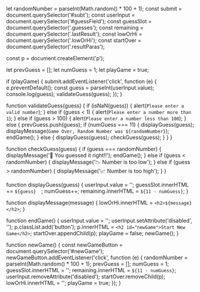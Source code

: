 let randomNumber = parseInt(Math.random() * 100 + 1); 
const submit = document.querySelector('#subt');
const userInput = document.querySelector('#guessField');
const guessSlot = document.querySelector('.guesses');
const remaining = document.querySelector('.lastResult');
const lowOrHi = document.querySelector('.lowOrHi');
const startOver = document.querySelector('.resultParas');

const p = document.createElement('p');

let prevGuess = [];
let numGuess = 1;
let playGame = true;

if (playGame) {
  submit.addEventListener('click', function (e) {
    e.preventDefault();
    const guess = parseInt(userInput.value);
    console.log(guess);
    validateGuess(guess);
  });
}

function validateGuess(guess) {
  if (isNaN(guess)) {
    alert(`Please enter a valid number`);
  } else if (guess < 1) {
    alert(`Please enter a number more than 1`);
  } else if (guess > 100) {
    alert(`Please enter a number less than 100`);
  } else {
    prevGuess.push(guess);
    if (numGuess === 11) {
      displayGuess(guess);
      displayMessage(`Game Over, Random Number was ${randomNumber}`);
      endGame();
    } else {
      displayGuess(guess);
      checkGuess(guess);
    }
  }
}

function checkGuess(guess) {
  if (guess === randomNumber) {
    displayMessage('🎉 You guessed it right!!');
    endGame();
  } else if (guess < randomNumber) {
    displayMessage('📉 Number is too low');
  } else if (guess > randomNumber) {
    displayMessage('📈 Number is too high');
  }
}

function displayGuess(guess) {
  userInput.value = '';
  guessSlot.innerHTML += `${guess}  `;
  numGuess++;
  remaining.innerHTML = `${11 - numGuess}`;
}

function displayMessage(message) {
  lowOrHi.innerHTML = `<h2>${message}</h2>`;
}

function endGame() {
  userInput.value = '';
  userInput.setAttribute('disabled', '');
  p.classList.add('button');
  p.innerHTML = `<h2 id="newGame">Start New Game</h2>`;
  startOver.appendChild(p);
  playGame = false;
  newGame();
}

function newGame() {
  const newGameButton = document.querySelector('#newGame');
  newGameButton.addEventListener('click', function (e) {
    randomNumber = parseInt(Math.random() * 100 + 1);
    prevGuess = [];
    numGuess = 1;
    guessSlot.innerHTML = '';
    remaining.innerHTML = `${11 - numGuess}`;
    userInput.removeAttribute('disabled');
    startOver.removeChild(p);
    lowOrHi.innerHTML = '';
    playGame = true;
  });
}
